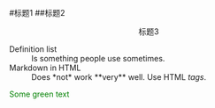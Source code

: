 #标题1
##标题2
<center>标题3</center>
<dl>
  <dt>Definition list</dt>
  <dd>Is something people use sometimes.</dd>

  <dt>Markdown in HTML</dt>
  <dd>Does *not* work **very** well. Use HTML <em>tags</em>.</dd>
</dl>
<span style="color: green"> Some green text </span>
